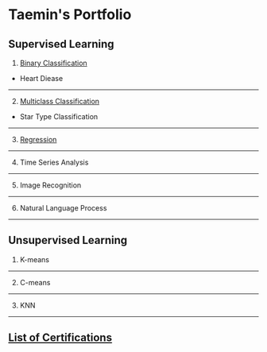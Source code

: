 # Taemin's Portfolio


## Supervised Learning

1. [Binary Classification](https://github.com/TaeminDA/Binary_Classification)
- Heart Diease

------

2. [Multiclass Classification](https://github.com/TaeminDA/Multiclass_Classification)
- Star Type Classification

------

3. [Regression](https://github.com/TaeminDA/Regression)

------

4. Time Series Analysis

------

5. Image Recognition

------

6. Natural Language Process

------


## Unsupervised Learning

1. K-means

------

2. C-means

------

3. KNN

------


## [List of Certifications](https://github.com/TaeminDA/portfolio/blob/main/certifications/)

